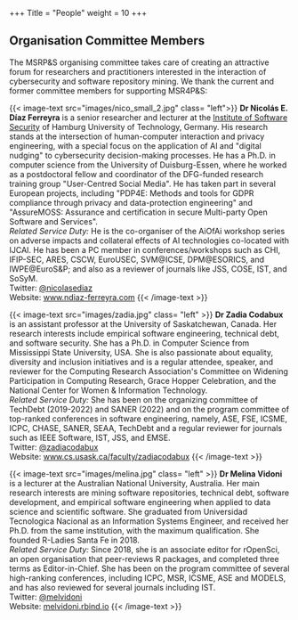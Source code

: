 +++
Title = "People"
weight = 10
+++


## Organisation Committee Members

The MSRP&S organising committee takes care of creating an attractive forum for researchers and practitioners interested in the interaction of cybersecurity and software repository mining. We thank the current and former committee members for supporting MSR4P&S:

{{< image-text src="images/nico_small_2.jpg" class= "left">}}
<b>Dr Nicolás E. Díaz Ferreyra</b> is a senior researcher and lecturer at the <a href="https://www.tuhh.de/softsec/homepage" target="blank">Institute of Software Security</a> of Hamburg University of Technology, Germany. His research stands at the intersection of human-computer interaction and privacy engineering, with a special focus on the application of AI and "digital nudging" to cybersecurity decision-making processes. He has a Ph.D. in computer science from the University of Duisburg-Essen, where he worked as a postdoctoral fellow and coordinator of the DFG-funded research training group "User-Centred Social Media". He has taken part in several European projects, including "PDP4E: Methods and tools for GDPR compliance through privacy and data-protection engineering" and "AssureMOSS: Assurance and certification in secure Multi-party Open Software and Services".
<br/>
<i>Related Service Duty:</i> He is the co-organiser of the AiOfAi workshop series on adverse impacts and collateral effects of AI technologies co-located with IJCAI. He has been a PC member in conferences/workshops such as CHI, IFIP-SEC, ARES, CSCW, EuroUSEC, SVM@ICSE, DPM@ESORICS, and IWPE@EuroS&P; and also as a reviewer of journals like JSS, COSE, IST, and SoSyM.
<br/>
Twitter: <a href="https://twitter.com/nicolasediaz" target="_blank">@nicolasediaz</a> <br/>
Website: <a href="https://www.ndiaz-ferreyra.com/" target="_blank">www.ndiaz-ferreyra.com</a>
{{< /image-text >}}

{{< image-text src="images/zadia.jpg" class= "left" >}}
<b>Dr Zadia Codabux</b> is an assistant professor at the University of Saskatchewan, Canada. Her research interests include empirical software engineering, technical debt, and software security. She has a Ph.D. in Computer Science from Mississippi State University, USA. She is also passionate about equality, diversity and inclusion initiatives and is a regular attendee, speaker, and reviewer for the Computing Research Association's Committee on Widening Participation in Computing Research, Grace Hopper Celebration, and the National Center for Women & Information Technology. 
<br/>
<i>Related Service Duty:</i> She has been on the organizing committee of TechDebt (2019-2022) and SANER (2022) and on the program committee of top-ranked conferences in software engineering, namely, ASE, FSE, ICSME, ICPC, CHASE, SANER, SEAA, TechDebt and a regular reviewer for journals such as IEEE Software, IST, JSS, and EMSE. 
<br/>
Twitter: <a href="https://twitter.com/zadiacodabux" target="_blank">@zadiacodabux</a> <br/>
Website: <a href="https://www.cs.usask.ca/faculty/zadiacodabux/" target="_blank">www.cs.usask.ca/faculty/zadiacodabux</a>
{{< /image-text >}}

{{< image-text src="images/melina.jpg" class= "left" >}}
<b>Dr Melina Vidoni</b> is a lecturer at the Australian National University, Australia.  Her main research interests are mining software repositories, technical debt, software development, and empirical software engineering when applied to data science and scientific software. She graduated from Universidad Tecnologica Nacional as an Information Systems Engineer, and received her Ph.D. from the same institution, with the maximum qualification. She founded R-Ladies Santa Fe in 2018.
<br/>
<i>Related Service Duty:</i> Since 2018, she is an associate editor for rOpenSci, an open organisation that peer-reviews R packages, and completed three terms as Editor-in-Chief. She has been on the program committee of several high-ranking conferences, including ICPC, MSR, ICSME, ASE and MODELS, and has also reviewed for several journals including IST.
<br/>
Twitter: <a href="https://twitter.com/melvidoni" target="_blank">@melvidoni</a> <br/>
Website: <a href="https://melvidoni.rbind.io" target="_blank">melvidoni.rbind.io</a>
{{< /image-text >}}
